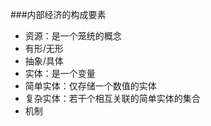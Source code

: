 ###内部经济的构成要素
- 资源：是一个笼统的概念
 - 有形/无形
 - 抽象/具体
- 实体：是一个变量
 - 简单实体：仅存储一个数值的实体
 - 复杂实体：若干个相互关联的简单实体的集合
- 机制